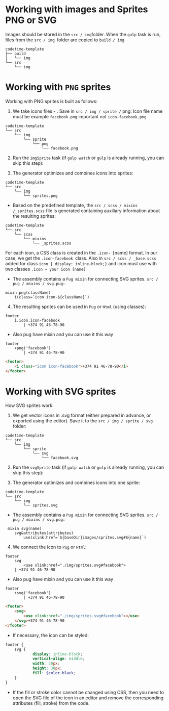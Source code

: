 # Working with images and Sprites PNG or SVG

Images should be stored in the ` src / img `folder. When the `gulp` task is run, files from the `src / img `folder are copied to `build / img`

```
codetime-template
├── build
│   └── img
└── src
    └── img
```
# Working with `PNG` sprites

Working with PNG sprites is built as follows:

1.  We take icons files - . Save in `src / img / sprite /` png:
Icon file name must be example `facebook.png` important not `icon-facebook.png`

```
codetime-template
└── src
    └── img
        └── sprite
            └── png
                └── facebook.png
```
2. Run the `imgSprite` task (if `gulp watch` or `gulp` is already running, you can skip this step):

3. The generator optimizes and combines icons into sprites:
```
codetime-template
└── src
    └── img
        └── sprites.png
```
- Based on the predefined template, the `src / scss / mixins /_sprites.scss` file is generated containing auxiliary information about the resulting sprites:
```
codetime-template
└── src
    └── scss
        └── mixins
            └── _sprites.scss
```
For each icon, a CSS class is created in the `.icon- `[name] format. In our case, we get the `.icon-facebook `class.
Also in `src / scss / _base.scss` added for class `icon { display: inline-block;}` and icon must use with two classes `.icon + your icon [name]`

- The assembly contains a `Pug mixin` for connecting SVG sprites.
`src / pug / mixins / svg.pug:`
```pug
mixin png(className)
	i(class=`icon icon-${className}`)
```
4. The resulting sprites can be used in `Pug` or `Html` (using classes):

```pug
footer
	i.icon.icon-facebook
		| +374 91 46-78-90

```
- Also pug have mixin and you can use it this way
```pug
footer
	+png('facebook')
		| +374 91 46-78-90
```

```html
<footer>
	<i class="icon icon-facebook">+374 91 46-78-90</i>
</footer>

```
# Working with SVG sprites

How SVG sprites work:

1. We get vector icons in .svg format (either prepared in advance, or exported using the editor). Save it to the `src / img / sprite / svg `folder:
```
codetime-template
└── src
    └── img
        └── sprite
            └── svg
                └── facebook.svg
```
2. Run the `svgSprite` task (if `gulp watch` or `gulp` is already running, you can skip this step):

3. The generator optimizes and combines icons into one sprite:
```
codetime-template
└── src
    └── img
        └── sprites.svg
```
- The assembly contains a `Pug mixin` for connecting SVG sprites.
`src / pug / mixins / svg.pug:`
```pug 
 mixin svg(name)
    svg&attributes(attributes)
        use(xlink:href=`${baseDir}images/sprites.svg#${name}`)
```
4. We connect the icon to  `Pug` or `Html`:

```pug
footer
	svg
		<use xlink:href="./img/sprites.svg#facebook">
	| +374 91 46-78-90
```
- Also pug have mixin and you can use it this way
```pug
footer
	+svg('facebook')
		| +374 91 46-78-90
```

```html
<footer>
	<svg>
		<use xlink:href="./img/sprites.svg#facebook"></use>
	</svg>+374 91 46-78-90
</footer>
```

- If necessary, the icon can be styled:
```scss
footer {
	svg {
			display: inline-block;
			vertical-align: middle;
			width: 30px;
			height: 30px;
			fill: $color-black;
	}
}
```
- If the fill or stroke color cannot be changed using CSS, then you need to open the SVG file of the icon in an editor and remove the corresponding attributes (fill, stroke) from the code.